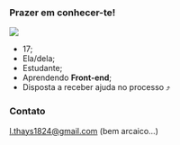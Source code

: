 ### Prazer em conhecer-te!

![](https://media.tenor.com/Z5x6xrH6_AQAAAAM/cat-kissing.gif)

- 17;
- Ela/dela;
- Estudante;
- Aprendendo **Front-end**;
- Disposta a receber ajuda no processo ⤴️

### Contato 

l.thays1824@gmail.com (bem arcaico...)
